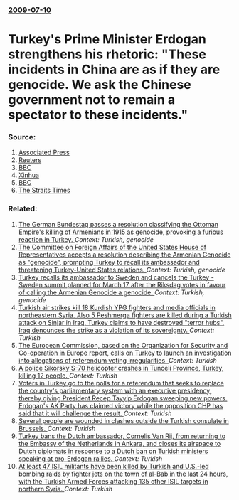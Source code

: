 ### [2009-07-10](/news/2009/07/10/index.md)

#   Turkey's Prime Minister  Erdogan strengthens his rhetoric: "These incidents in China are as if they are genocide. We ask the Chinese government not to remain a spectator to these incidents." 




### Source:

1. [Associated Press](http://hosted.ap.org/dynamic/stories/E/EU_TURKEY_CHINA?SITE=CTDAN&SECTION=HOME&TEMPLATE=DEFAULT)
2. [Reuters](http://www.reuters.com/article/worldNews/idUSTRE56957D20090710)
3. [BBC](http://news.bbc.co.uk/1/hi/world/asia-pacific/8144146.stm)
4. [Xinhua](http://news.xinhuanet.com/english/2009-07/10/content_11686429.htm)
5. [BBC](http://news.bbc.co.uk/2/hi/asia-pacific/8145451.stm)
6. [The Straits Times](http://www.straitstimes.com/Breaking%2BNews/Asia/Story/STIStory_401377.html)

### Related:

1. [The German Bundestag passes a resolution classifying the Ottoman Empire's killing of Armenians in 1915 as genocide, provoking a furious reaction in Turkey. ](/news/2016/06/2/the-german-bundestag-passes-a-resolution-classifying-the-ottoman-empire-s-killing-of-armenians-in-1915-as-genocide-provoking-a-furious-reac.md) _Context: Turkish, genocide_
2. [The Committee on Foreign Affairs of the United States House of Representatives accepts a resolution describing the Armenian Genocide as "genocide", prompting Turkey to recall its ambassador and threatening Turkey-United States relations. ](/news/2010/03/4/the-committee-on-foreign-affairs-of-the-united-states-house-of-representatives-accepts-a-resolution-describing-the-armenian-genocide-as-gen.md) _Context: Turkish, genocide_
3. [Turkey recalls its ambassador to Sweden and cancels the Turkey - Sweden summit planned for March 17 after the Riksdag votes in favour of calling the Armenian Genocide a genocide. ](/news/2010/03/11/turkey-recalls-its-ambassador-to-sweden-and-cancels-the-turkey-sweden-summit-planned-for-march-17-after-the-riksdag-votes-in-favour-of-cal.md) _Context: Turkish, genocide_
4. [Turkish air strikes kill 18 Kurdish YPG fighters and media officials in northeastern Syria. Also 5 Peshmerga fighters are killed during a Turkish attack on Sinjar in Iraq. Turkey claims to have destroyed "terror hubs". Iraq denounces the strike as a violation of its sovereignty. ](/news/2017/04/25/turkish-air-strikes-kill-18-kurdish-ypg-fighters-and-media-officials-in-northeastern-syria-also-5-peshmerga-fighters-are-killed-during-a-tu.md) _Context: Turkish_
5. [The European Commission, based on the  Organization for Security and Co-operation in Europe report, calls on Turkey to launch an investigation into allegations of referendum voting irregularities. ](/news/2017/04/18/the-european-commission-based-on-the-organization-for-security-and-co-operation-in-europe-report-calls-on-turkey-to-launch-an-investigati.md) _Context: Turkish_
6. [A police Sikorsky S-70 helicopter crashes in Tunceli Province, Turkey, killing 12 people. ](/news/2017/04/18/a-police-sikorsky-s-70-helicopter-crashes-in-tunceli-province-turkey-killing-12-people.md) _Context: Turkish_
7. [Voters in Turkey go to the polls for a referendum that seeks to replace the country's parliamentary system with an executive presidency, thereby giving President Recep Tayyip Erdogan sweeping new powers. Erdogan's AK Party has claimed victory while the opposition CHP has said that it will challenge the result. ](/news/2017/04/16/voters-in-turkey-go-to-the-polls-for-a-referendum-that-seeks-to-replace-the-country-s-parliamentary-system-with-an-executive-presidency-the.md) _Context: Turkish_
8. [Several people are wounded in clashes outside the Turkish consulate in Brussels. ](/news/2017/03/30/several-people-are-wounded-in-clashes-outside-the-turkish-consulate-in-brussels.md) _Context: Turkish_
9. [Turkey bans the Dutch ambassador, Cornelis Van Rij, from returning to the Embassy of the Netherlands in Ankara, and closes its airspace to Dutch diplomats in response to a Dutch ban on Turkish ministers speaking at pro-Erdogan rallies. ](/news/2017/03/13/turkey-bans-the-dutch-ambassador-cornelis-van-rij-from-returning-to-the-embassy-of-the-netherlands-in-ankara-and-closes-its-airspace-to-d.md) _Context: Turkish_
10. [At least 47 ISIL militants have been killed by Turkish and U.S.-led bombing raids by fighter jets on the town of al-Bab in the last 24 hours, with the Turkish Armed Forces attacking 135 other ISIL targets in northern Syria. ](/news/2017/02/3/at-least-47-isil-militants-have-been-killed-by-turkish-and-u-s-led-bombing-raids-by-fighter-jets-on-the-town-of-al-bab-in-the-last-24-hours.md) _Context: Turkish_
